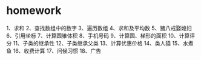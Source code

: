 # homework
1、求和
2、查找数组中的数字
3、遍历数组
4、求和及平均数
5、猪八戒娶媳妇
6、引用坐标
7、计算圆锥体积
8、手机号码
9、计算圆、梯形的面积
10、计算评分
11、子类的继承性
12、子类继承父类
13、计算优惠价格
14、类人猿
15、水煮鱼
16、收费计算
17、问候习惯
18、广告
